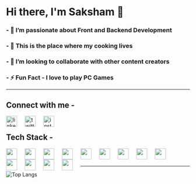 # Hi there, I'm Saksham 👋

###  - 🔭 I’m passionate about Front and Backend Development
###  - 🍛 This is the place where my cooking lives
###  - 👯 I’m looking to collaborate with other content creators
###  - ⚡ Fun Fact - I love to play PC Games
<hr/>

## Connect with me - 
  [<img alt="linkedin" align="left" width="30px" style="padding-right:18px;" src="https://cdn.jsdelivr.net/gh/devicons/devicon/icons/linkedin/linkedin-original.svg"/>][linkedin]
  [<img alt="twitter" align="left" width="30px" style="padding-right:18px;" src="https://cdn.jsdelivr.net/gh/devicons/devicon/icons/twitter/twitter-original.svg"/>][twitter]
  [<img alt="instagram" align="left" width="30px" style="padding-right:18px;" src="https://cdn.cdnlogo.com/logos/i/4/instagram.svg"/>][instagram]
  <br/>
  
<h2> Tech Stack -</h2> 

   [<img align="left" width="30px" style="padding-right:18px;" src="https://cdn.jsdelivr.net/gh/devicons/devicon/icons/c/c-original.svg"/>][c]
   
   [<img align="left" width="30px" style="padding-right:18px;" src="https://cdn.jsdelivr.net/gh/devicons/devicon/icons/cplusplus/cplusplus-original.svg"/>][cpp]
   
   [<img align="left" width="30px" style="padding-right:18px;" src="https://cdn.jsdelivr.net/gh/devicons/devicon/icons/html5/html5-original.svg"/>][html]
   
   [<img align="left" width="30px" style="padding-right:18px;" src="https://cdn.jsdelivr.net/gh/devicons/devicon/icons/css3/css3-original.svg"/>][css]
   
   [<img align="left" width="30px" style="padding-right:18px;" src="https://cdn.jsdelivr.net/gh/devicons/devicon/icons/javascript/javascript-original.svg"/>][js]
   
   [<img align="left" width="30px" style="padding-right:18px;" src="https://cdn.jsdelivr.net/gh/devicons/devicon/icons/bootstrap/bootstrap-original.svg"/>][bootstrap]
   
   [<img align="left" width="30px" style="padding-right:18px;" src="https://cdn.jsdelivr.net/gh/devicons/devicon/icons/react/react-original.svg"/>][react]
   
   [<img align="left" width="30px" style="padding-right:18px;" src="https://cdn.jsdelivr.net/gh/devicons/devicon/icons/nodejs/nodejs-original.svg"/>][nodejs]
   
   [<img align="left" width="30px" style="padding-right:18px;" src="https://cdn.jsdelivr.net/gh/devicons/devicon/icons/express/express-original.svg"/>][expressjs]
   
   [<img align="left" width="30px" style="padding-right:18px;" src="https://cdn.jsdelivr.net/gh/devicons/devicon/icons/mongodb/mongodb-original.svg"/>][mongodb]
   
   [<img align="left" width="30px" style="padding-right:18px;" src="https://cdn.jsdelivr.net/gh/devicons/devicon/icons/redux/redux-original.svg"/>][redux]
   
   [<img align="left" width="30px" style="padding-right:18px;" src="https://cdn.jsdelivr.net/gh/devicons/devicon/icons/git/git-original.svg"/>][git]
   
   [<img align="left" width="30px" style="padding-right:18px;" src="https://cdn.jsdelivr.net/gh/devicons/devicon/icons/github/github-original.svg"/>][github]
   
   <br/><br/>
   <hr/>
   
   <!-- ![Fantom's GitHub stats](https://github-readme-stats.vercel.app/api?username=FantomDX316&show_icons=true&theme=radical)
    <br/> -->
   
   ![Top Langs](https://github-readme-stats.vercel.app/api/top-langs/?username=anuraghazra&layout=compact)
   
   
   [linkedin]:https://www.linkedin.com/in/saksham-kothari-927568216/
   [twitter]:https://twitter.com/FreakoWeeb
   [instagram]:https://www.instagram.com/sakshamyash/
   [c]:https://www.cprogramming.com/
   [cpp]:https://isocpp.org/
   [html]:https://html.com/
   [css]:https://www.css3.com/
   [js]:https://www.javascript.com/
   [bootstrap]:https://getbootstrap.com/
   [react]:https://reactjs.org/
   [nodejs]:https://nodejs.org/en/about/
   [expressjs]:https://expressjs.com/
   [mongodb]:https://www.mongodb.com/docs/manual/core/document/
   [redux]:https://redux.js.org/
   [git]:https://git-scm.com/doc
   [github]:https://github.com/FantomDX316

 
   
   
   
   
  

          
          
          
          

            
          
          


  

